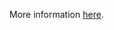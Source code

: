 More information [here](https://docs.prismacloud.io/en/enterprise-edition/policy-reference/kubernetes-policies/kubernetes-policy-index/ensure-that-the-authorization-mode-argument-includes-node).
